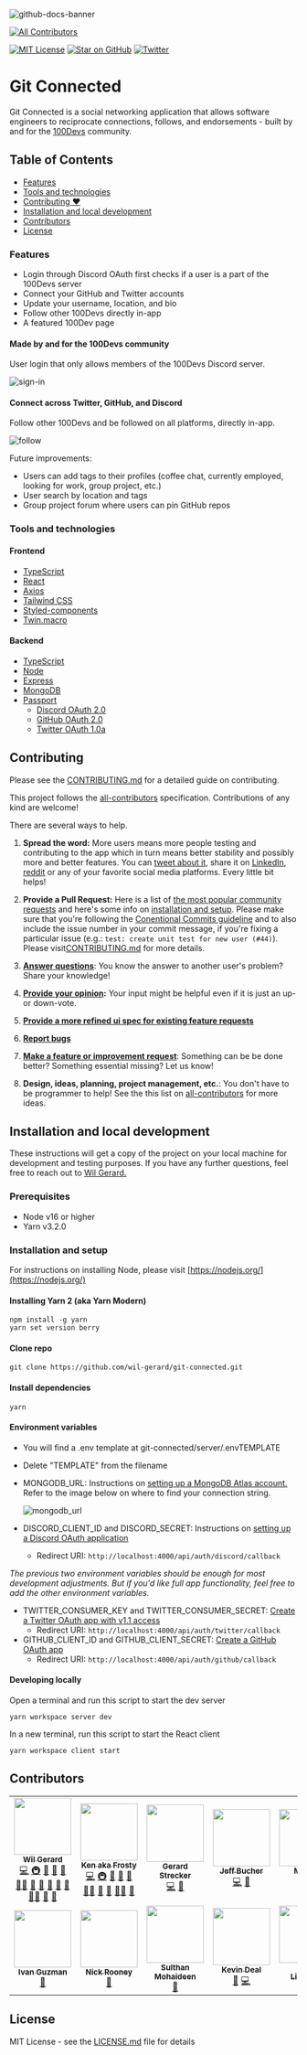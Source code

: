 ![github-docs-banner](https://user-images.githubusercontent.com/74286884/156865155-7af481ea-261d-40ee-83b0-64e414072a22.png)
<!-- ALL-CONTRIBUTORS-BADGE:START - Do not remove or modify this section -->
[![All Contributors](https://img.shields.io/badge/all_contributors-12-orange.svg?style=flat-square)](#contributors-)
<!-- ALL-CONTRIBUTORS-BADGE:END -->
[![MIT License](https://img.shields.io/badge/License-MIT-blue.svg?style=flat-square)](https://github.com/wil-gerard/git-connected/blob/main/LICENSE.md)
[![Star on GitHub](https://img.shields.io/github/stars/wil-gerard/git-connected.svg?style=social)](https://github.com/wil-gerard/git-connected/stargazers)
[![Twitter](https://img.shields.io/twitter/url/https/github.com/ArmynC/ArminC-AutoExec.svg?label=Help%20spread%20the%20word%21&style=social&logo=twitter)](https://twitter.com/intent/tweet?text=Git%20Connected%20%20https%3A%2F%2Fgithub.com%2Fwil-gerard%2Fgit-connected)

# Git Connected

Git Connected is a social networking application that allows software engineers to reciprocate connections, follows, and endorsements - built by and for the [100Devs](https://leonnoel.com/100devs/) community.

## Table of Contents
* [Features](#features)
* [Tools and technologies](#tools-and-technologies)
* [Contributing :hearts:](#contributing)
* [Installation and local development](#installation-and-local-development)
* [Contributors](#contributors)
* [License](#license)

### Features
- Login through Discord OAuth first checks if a user is a part of the 100Devs server
- Connect your GitHub and Twitter accounts
- Update your username, location, and bio
- Follow other 100Devs directly in-app
- A featured 100Dev page

#### Made by and for the 100Devs community
User login that only allows members of the 100Devs Discord server.

![sign-in](https://user-images.githubusercontent.com/74286884/156219311-52e31316-2435-4e19-bbf0-981c30d9233d.gif)

#### Connect across Twitter, GitHub, and Discord
Follow other 100Devs and be followed on all platforms, directly in-app.

![follow](https://user-images.githubusercontent.com/74286884/156219385-920d9663-a2cd-4e8a-9e6f-f17cefcfb3f5.gif)

Future improvements:
- Users can add tags to their profiles (coffee chat, currently employed, looking for work, group project, etc.)
- User search by location and tags
- Group project forum where users can pin GitHub repos

### Tools and technologies

#### Frontend

  - [TypeScript](https://www.typescriptlang.org/)
  - [React](https://reactjs.org/)
  - [Axios](https://axios-http.com/)
  - [Tailwind CSS](https://tailwindcss.com/)
  - [Styled-components](https://styled-components.com/)
  - [Twin.macro](https://github.com/ben-rogerson/twin.macro)

#### Backend

  - [TypeScript](https://www.typescriptlang.org/)
  - [Node](https://nodejs.org/)
  - [Express](http://expressjs.com/)
  - [MongoDB](https://docs.mongodb.com/)
  - [Passport](https://www.passportjs.org/)
    - [Discord OAuth 2.0](https://github.com/nicholastay/passport-discord)
    - [GitHub OAuth 2.0](https://github.com/jaredhanson/passport-oauth2)
    - [Twitter OAuth 1.0a](https://github.com/jaredhanson/passport-twitter)

## Contributing 

Please see the [CONTRIBUTING.md](CONTRIBUTING.md) for a detailed guide on contributing.

This project follows the [all-contributors](https://github.com/all-contributors/all-contributors) specification. Contributions of any kind are welcome!

There are several ways to help. 

1. **Spread the word:** More users means more people testing and contributing to the app which in turn means better stability and possibly more and better features. You can [tweet about it](https://twitter.com/intent/tweet?url=https%3A%2F%2Fgithub.com%2Fwil-gerard%2Fgit-connected&text=Hey%20folks%21%20We%20are%20building%20a%20social%20networking%20app%20to%20help%20connect%20the%20%23100devs%20community.%20Want%20to%20help%20out%3F&hashtags=techtwitter), share it on [LinkedIn](http://www.linkedin.com/shareArticle?mini=true&url=https://github.com/wil-gerard/git-connected&title=A%20social%20networking%20app%20to%20help%20connect%20the%20%23100devs%20community.), [reddit](http://www.reddit.com/submit?url=https%3A%2F%2Fgithub.com%2Fwil-gerard%2Fgit-connected&title=A%20social%20networking%20app%20to%20help%20connect%20the%20%23100devs%20community.) or any of your favorite social media platforms. Every little bit helps!

2. **Provide a Pull Request:** Here is a list of [the most popular community requests](https://github.com/wil-gerard/git-connected/issues?q=is%3Aissue+is%3Aopen+sort%3Areactions-%2B1-desc) and here's some info on [installation and setup](https://github.com/wil-gerard/git-connected#installation-and-setup).
   Please make sure that you're following the [Conentional Commits guideline](https://www.conventionalcommits.org/en/v1.0.0/) and to also include the issue number in your commit message, if you're fixing a particular issue (e.g.: `test: create unit test for new user (#44)`). Please visit[CONTRIBUTING.md](CONTRIBUTING.md) for more details.

3. **[Answer questions](https://github.com/wil-gerard/git-connected/discussions)**: You know the answer to another user's problem? Share your knowledge!

4. **[Provide your opinion](https://github.com/wil-gerard/git-connected/discussions?discussions_q=label%3A%22community+feedback+wanted%22):** Your input might be helpful even if it is just an up- or down-vote.

5. **[Provide a more refined ui spec for existing feature requests](https://github.com/wil-gerard/git-connected/issues?q=is%3Aissue+is%3Aopen+label%3A%22needs+concept+and%2For+ui+spec%22)**

6. **[Report bugs](https://github.com/wil-gerard/git-connected/issues/new)**

7. **[Make a feature or improvement request](https://github.com/wil-gerard/git-connected/issues/new)**: Something can be be done better? Something essential missing? Let us know!

8. **Design, ideas, planning, project management, etc.**: You don't have to be programmer to help! See the this list on [all-contributors](https://allcontributors.org/docs/en/emoji-key) for more ideas.

## Installation and local development

These instructions will get a copy of the project on your local machine for development and testing purposes. If you have any further questions, feel free to reach out to [Wil Gerard.](https://github.com/wil-gerard)

### Prerequisites

* Node v16 or higher
* Yarn v3.2.0

### Installation and setup

For instructions on installing Node, please visit [https://nodejs.org/](https://nodejs.org/)

#### Installing Yarn 2 (aka Yarn Modern)
```
npm install -g yarn
yarn set version berry
```
#### Clone repo
```
git clone https://github.com/wil-gerard/git-connected.git
```
#### Install dependencies
```
yarn
```

#### Environment variables
- You will find a .env template at git-connected/server/.envTEMPLATE
- Delete "TEMPLATE" from the filename
- MONGODB_URL: Instructions on [setting up a MongoDB Atlas account.](https://hevodata.com/learn/mongodb-atlas-nodejs/) Refer to the image below on where to find your connection string.
  
  ![mongodb_url](https://user-images.githubusercontent.com/74286884/159807213-b7146a46-22e6-4927-bc18-65a2ed63025b.png)
- DISCORD_CLIENT_ID and DISCORD_SECRET: Instructions on [setting up a Discord OAuth application](https://circlertech.com/working-with-discord-oauth2) 
  - Redirect URI: `http://localhost:4000/api/auth/discord/callback`
  
*The previous two environment variables should be enough for most development adjustments. But if you'd like full app functionality, feel free to add the other environment variables.*

- TWITTER_CONSUMER_KEY and TWITTER_CONSUMER_SECRET: [Create a Twitter OAuth app with v1.1 access](https://developer.twitter.com)
  - Redirect URI: `http://localhost:4000/api/auth/twitter/callback`
- GITHUB_CLIENT_ID and GITHUB_CLIENT_SECRET: [Create a GitHub OAuth app](https://docs.github.com/en/developers/apps/building-oauth-apps/creating-an-oauth-app)
  - Redirect URI: `http://localhost:4000/api/auth/github/callback`

#### Developing locally

Open a terminal and run this script to start the dev server
```
yarn workspace server dev
```

In a new terminal, run this script to start the React client
```
yarn workspace client start
```

## Contributors
<!-- ALL-CONTRIBUTORS-LIST:START - Do not remove or modify this section -->
<!-- prettier-ignore-start -->
<!-- markdownlint-disable -->
<table>
  <tr>
    <td align="center"><a href="http://www.wilgerard.com"><img src="https://avatars.githubusercontent.com/u/74286884?v=4?s=100" width="100px;" alt=""/><br /><sub><b>Wil Gerard</b></sub></a><br /><a href="https://github.com/wil-gerard/git-connected/commits?author=wil-gerard" title="Code">💻</a> <a href="#infra-wil-gerard" title="Infrastructure (Hosting, Build-Tools, etc)">🚇</a> <a href="#ideas-wil-gerard" title="Ideas, Planning, & Feedback">🤔</a> <a href="#maintenance-wil-gerard" title="Maintenance">🚧</a> <a href="https://github.com/wil-gerard/git-connected/pulls?q=is%3Apr+reviewed-by%3Awil-gerard" title="Reviewed Pull Requests">👀</a> <a href="#mentoring-wil-gerard" title="Mentoring">🧑‍🏫</a> <a href="https://github.com/wil-gerard/git-connected/issues?q=author%3Awil-gerard" title="Bug reports">🐛</a> <a href="#design-wil-gerard" title="Design">🎨</a> <a href="#projectManagement-wil-gerard" title="Project Management">📆</a> <a href="https://github.com/wil-gerard/git-connected/pulls?q=is%3Apr+reviewed-by%3Awil-gerard" title="Reviewed Pull Requests">👀</a> <a href="#question-wil-gerard" title="Answering Questions">💬</a> <a href="#mentoring-wil-gerard" title="Mentoring">🧑‍🏫</a> <a href="https://github.com/wil-gerard/git-connected/commits?author=wil-gerard" title="Documentation">📖</a> <a href="https://github.com/wil-gerard/git-connected/issues?q=author%3Awil-gerard" title="Bug reports">🐛</a></td>
    <td align="center"><a href="https://github.com/KenAKAFrosty"><img src="https://avatars.githubusercontent.com/u/90424167?v=4?s=100" width="100px;" alt=""/><br /><sub><b>Ken aka Frosty</b></sub></a><br /><a href="https://github.com/wil-gerard/git-connected/commits?author=KenAKAFrosty" title="Code">💻</a> <a href="#infra-KenAKAFrosty" title="Infrastructure (Hosting, Build-Tools, etc)">🚇</a> <a href="#ideas-KenAKAFrosty" title="Ideas, Planning, & Feedback">🤔</a> <a href="#maintenance-KenAKAFrosty" title="Maintenance">🚧</a> <a href="https://github.com/wil-gerard/git-connected/pulls?q=is%3Apr+reviewed-by%3AKenAKAFrosty" title="Reviewed Pull Requests">👀</a> <a href="#mentoring-KenAKAFrosty" title="Mentoring">🧑‍🏫</a> <a href="https://github.com/wil-gerard/git-connected/issues?q=author%3AKenAKAFrosty" title="Bug reports">🐛</a> <a href="https://github.com/wil-gerard/git-connected/pulls?q=is%3Apr+reviewed-by%3AKenAKAFrosty" title="Reviewed Pull Requests">👀</a> <a href="#mentoring-KenAKAFrosty" title="Mentoring">🧑‍🏫</a> <a href="https://github.com/wil-gerard/git-connected/issues?q=author%3AKenAKAFrosty" title="Bug reports">🐛</a></td>
    <td align="center"><a href="https://github.com/whoadood"><img src="https://avatars.githubusercontent.com/u/82413454?v=4?s=100" width="100px;" alt=""/><br /><sub><b>Gerard Strecker</b></sub></a><br /><a href="https://github.com/wil-gerard/git-connected/commits?author=whoadood" title="Code">💻</a> <a href="#ideas-whoadood" title="Ideas, Planning, & Feedback">🤔</a></td>
    <td align="center"><a href="https://github.com/JeffBucherDev"><img src="https://avatars.githubusercontent.com/u/71293215?v=4?s=100" width="100px;" alt=""/><br /><sub><b>Jeff Bucher</b></sub></a><br /><a href="https://github.com/wil-gerard/git-connected/commits?author=JeffBucherDev" title="Code">💻</a> <a href="#ideas-JeffBucherDev" title="Ideas, Planning, & Feedback">🤔</a></td>
    <td align="center"><a href="https://github.com/miraclebanks"><img src="https://avatars.githubusercontent.com/u/27967485?v=4?s=100" width="100px;" alt=""/><br /><sub><b>Miracle</b></sub></a><br /><a href="https://github.com/wil-gerard/git-connected/commits?author=miraclebanks" title="Code">💻</a> <a href="#ideas-miraclebanks" title="Ideas, Planning, & Feedback">🤔</a></td>
    <td align="center"><a href="https://www.timjacksonm.com/"><img src="https://avatars.githubusercontent.com/u/76879054?v=4?s=100" width="100px;" alt=""/><br /><sub><b>Tim Jackson</b></sub></a><br /><a href="https://github.com/wil-gerard/git-connected/commits?author=timjacksonm" title="Code">💻</a> <a href="#ideas-timjacksonm" title="Ideas, Planning, & Feedback">🤔</a> <a href="https://github.com/wil-gerard/git-connected/issues?q=author%3Atimjacksonm" title="Bug reports">🐛</a></td>
    <td align="center"><a href="https://github.com/DanCAnderson"><img src="https://avatars.githubusercontent.com/u/31596870?v=4?s=100" width="100px;" alt=""/><br /><sub><b>Dan Anderson</b></sub></a><br /><a href="https://github.com/wil-gerard/git-connected/commits?author=DanCAnderson" title="Code">💻</a> <a href="#ideas-DanCAnderson" title="Ideas, Planning, & Feedback">🤔</a> <a href="https://github.com/wil-gerard/git-connected/issues?q=author%3ADanCAnderson" title="Bug reports">🐛</a></td>
  </tr>
  <tr>
    <td align="center"><a href="http://ivanguzman.dev"><img src="https://avatars.githubusercontent.com/u/15111222?v=4?s=100" width="100px;" alt=""/><br /><sub><b>Ivan Guzman</b></sub></a><br /><a href="#ideas-ivngzmn" title="Ideas, Planning, & Feedback">🤔</a></td>
    <td align="center"><a href="http://nickrooney.me"><img src="https://avatars.githubusercontent.com/u/63169331?v=4?s=100" width="100px;" alt=""/><br /><sub><b>Nick Rooney</b></sub></a><br /><a href="#ideas-nrooney024" title="Ideas, Planning, & Feedback">🤔</a></td>
    <td align="center"><a href="http://sulthannk.netlify.app"><img src="https://avatars.githubusercontent.com/u/32130871?v=4?s=100" width="100px;" alt=""/><br /><sub><b>Sulthan Mohaideen</b></sub></a><br /><a href="#ideas-sulthanNK" title="Ideas, Planning, & Feedback">🤔</a></td>
    <td align="center"><a href="https://github.com/kevindeal"><img src="https://avatars.githubusercontent.com/u/34038025?v=4?s=100" width="100px;" alt=""/><br /><sub><b>Kevin Deal</b></sub></a><br /><a href="#ideas-kevindeal" title="Ideas, Planning, & Feedback">🤔</a> <a href="https://github.com/wil-gerard/git-connected/commits?author=kevindeal" title="Code">💻</a></td>
    <td align="center"><a href="https://kevinlindholm.netlify.app/"><img src="https://avatars.githubusercontent.com/u/94518833?v=4?s=100" width="100px;" alt=""/><br /><sub><b>Kevin Lindholm</b></sub></a><br /><a href="#ideas-KevinLindh" title="Ideas, Planning, & Feedback">🤔</a></td>
  </tr>
</table>

<!-- markdownlint-restore -->
<!-- prettier-ignore-end -->

<!-- ALL-CONTRIBUTORS-LIST:END -->
## License

MIT License - see the [LICENSE.md](LICENSE.md) file for details
